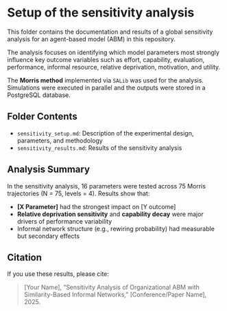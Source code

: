 # Setup of the sensitivity analysis

This folder contains the documentation and results of a global sensitivity analysis for an agent-based model (ABM) in this repository.

The analysis focuses on identifying which model parameters most strongly influence key outcome variables such as effort, capability, evaluation, performance, informal resource, relative deprivation, motivation, and utility.

The **Morris method** implemented via `SALib` was used for the analysis. Simulations were executed in parallel and the outputs were stored in a PostgreSQL database.

## Folder Contents

- `sensitivity_setup.md`: Description of the experimental design, parameters, and methodology
- `sensitivity_results.md`: Results of the sensitivity analysis

## Analysis Summary

In the sensitivity analysis, 16 parameters were tested across 75 Morris trajectories (N = 75, levels = 4). Results show that:

- **[X Parameter]** had the strongest impact on [Y outcome]
- **Relative deprivation sensitivity** and **capability decay** were major drivers of performance variability
- Informal network structure (e.g., rewiring probability) had measurable but secondary effects

## Citation

If you use these results, please cite:

> [Your Name], “Sensitivity Analysis of Organizational ABM with Similarity-Based Informal Networks,” [Conference/Paper Name], 2025.

